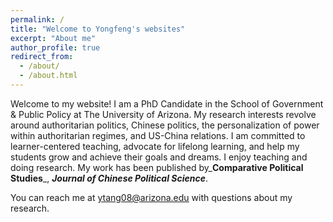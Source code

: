 ```yaml
---
permalink: /
title: "Welcome to Yongfeng's websites"
excerpt: "About me"
author_profile: true
redirect_from: 
  - /about/
  - /about.html
---
```

Welcome to my website! I am a PhD Candidate in the School of Government & Public Policy at The University of Arizona. My research interests revolve around authoritarian politics, Chinese politics, the personalization of power within authoritarian regimes, and US-China relations. I am committed to learner-centered teaching, advocate for lifelong learning, and help my students grow and achieve their goals and dreams. I enjoy teaching and doing research. My work has been published by_**Comparative Political Studies**_, _**Journal of Chinese Political Science**_.

You can reach me at <ins>ytang08@arizona.edu</ins> with questions about my research.




